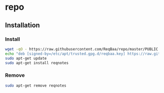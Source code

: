 # repo

## Installation

### Install

```sh
wget -qO - https://raw.githubusercontent.com/ReqBaa/repo/master/PUBLIC.KEY | gpg --dearmor | sudo tee /etc/apt/trusted.gpg.d/reqbaa.key >/dev/null
echo "deb [signed-by=/etc/apt/trusted.gpg.d/reqbaa.key] https://raw.githubusercontent.com/ReqBaa/repo/master/ bionic main" | sudo tee /etc/apt/sources.list.d/reqbaa.list >/dev/null
sudo apt-get update
sudo apt-get install reqnotes
```

### Remove

```sh
sudo apt-get remove reqnotes
```




